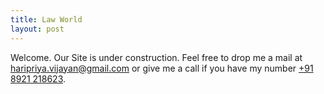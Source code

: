 ```yaml
---
title: Law World
layout: post
---
```


Welcome. Our Site is under construction.
Feel free to drop me a mail at [haripriya.vijayan@gmail.com](mailto:haripriya.vijayan@gmail.com) or give me a call if you have my number [+91 8921 218623](tel:+918921218623).
